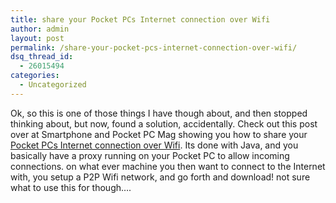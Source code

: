 ```yaml
---
title: share your Pocket PCs Internet connection over Wifi
author: admin
layout: post
permalink: /share-your-pocket-pcs-internet-connection-over-wifi/
dsq_thread_id:
  - 26015494
categories:
  - Uncategorized
---
```

Ok, so this is one of those things I have though about, and then stopped thinking about, but now, found a solution, accidentally. Check out this post over at Smartphone and&nbsp;Pocket PC Mag showing you how to share your [Pocket PCs Internet connection over Wifi][1]. Its done with Java, and you basically have a proxy running on your Pocket PC to allow incoming connections. on what ever machine you then want to connect to the Internet with, you setup a P2P Wifi network, and go forth and download! not sure what to use this for though&#8230;.

 [1]: http://www.pocketpcmag.com/blogs/index.php?blog=3&p=453&more=1